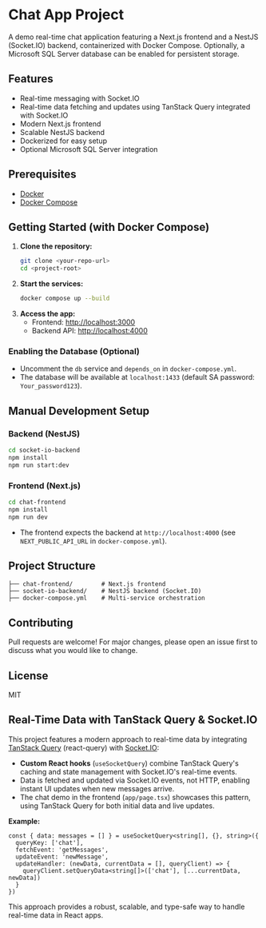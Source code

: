 # Chat App Project

A demo real-time chat application featuring a Next.js frontend and a NestJS (Socket.IO) backend, containerized with Docker Compose. Optionally, a Microsoft SQL Server database can be enabled for persistent storage.

## Features
- Real-time messaging with Socket.IO
- Real-time data fetching and updates using TanStack Query integrated with Socket.IO
- Modern Next.js frontend
- Scalable NestJS backend
- Dockerized for easy setup
- Optional Microsoft SQL Server integration

## Prerequisites
- [Docker](https://www.docker.com/get-started)
- [Docker Compose](https://docs.docker.com/compose/)

## Getting Started (with Docker Compose)

1. **Clone the repository:**
   ```bash
   git clone <your-repo-url>
   cd <project-root>
   ```
2. **Start the services:**
   ```bash
   docker compose up --build
   ```
3. **Access the app:**
   - Frontend: [http://localhost:3000](http://localhost:3000)
   - Backend API: [http://localhost:4000](http://localhost:4000)

### Enabling the Database (Optional)
- Uncomment the `db` service and `depends_on` in `docker-compose.yml`.
- The database will be available at `localhost:1433` (default SA password: `Your_password123`).

## Manual Development Setup

### Backend (NestJS)
```bash
cd socket-io-backend
npm install
npm run start:dev
```

### Frontend (Next.js)
```bash
cd chat-frontend
npm install
npm run dev
```
- The frontend expects the backend at `http://localhost:4000` (see `NEXT_PUBLIC_API_URL` in `docker-compose.yml`).

## Project Structure
```
├── chat-frontend/        # Next.js frontend
├── socket-io-backend/    # NestJS backend (Socket.IO)
├── docker-compose.yml    # Multi-service orchestration
```

## Contributing
Pull requests are welcome! For major changes, please open an issue first to discuss what you would like to change.

## License
MIT 

## Real-Time Data with TanStack Query & Socket.IO

This project features a modern approach to real-time data by integrating [TanStack Query](https://tanstack.com/query/latest) (react-query) with [Socket.IO](https://socket.io/):

- **Custom React hooks** (`useSocketQuery`) combine TanStack Query's caching and state management with Socket.IO's real-time events.
- Data is fetched and updated via Socket.IO events, not HTTP, enabling instant UI updates when new messages arrive.
- The chat demo in the frontend (`app/page.tsx`) showcases this pattern, using TanStack Query for both initial data and live updates.

**Example:**
```tsx
const { data: messages = [] } = useSocketQuery<string[], {}, string>({
  queryKey: ['chat'],
  fetchEvent: 'getMessages',
  updateEvent: 'newMessage',
  updateHandler: (newData, currentData = [], queryClient) => {
    queryClient.setQueryData<string[]>(['chat'], [...currentData, newData])
  }
})
```

This approach provides a robust, scalable, and type-safe way to handle real-time data in React apps. 